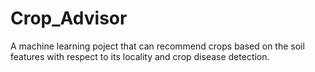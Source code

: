 # Crop_Advisor
 A machine learning poject that can recommend crops based on the soil features with respect to its  locality and  crop disease detection.
